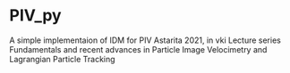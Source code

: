 # PIV_py
A simple implementaion of IDM for PIV
Astarita 2021, in vki Lecture series Fundamentals and recent advances in Particle Image Velocimetry and Lagrangian Particle Tracking
